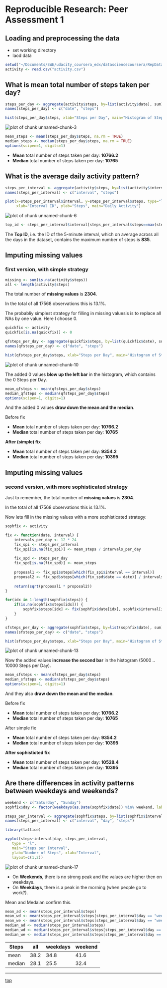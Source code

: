 # Reproducible Research: Peer Assessment 1

## Loading and preprocessing the data

* set working directory 
* laod data


```r
setwd("~/Documents/SWE/udacity_coursera_edx/datasciencecoursera/RepData_PeerAssessment1/")
activity <- read.csv("activity.csv")
```


## What is mean total number of steps taken per day?


```r
steps_per_day <- aggregate(activity$steps, by=list(activity$date), sum)
names(steps_per_day) <- c("date", "steps")
```


```r
hist(steps_per_day$steps, xlab="Steps per Day", main="Histogram of Steps per Day")
```

![plot of chunk unnamed-chunk-3](figure/unnamed-chunk-3.png) 


```r
mean_steps <- mean(steps_per_day$steps, na.rm = TRUE)
median_steps <- median(steps_per_day$steps, na.rm = TRUE)
options(scipen=1, digits=1)
```

- **Mean** total number of steps taken per day: **10766.2**
- **Median** total number of steps taken per day: **10765**


## What is the average daily activity pattern?


```r
steps_per_interval <- aggregate(activity$steps, by=list(activity$interval), mean, na.rm = TRUE)
names(steps_per_interval) <- c("interval", "steps")
```


```r
plot(x=steps_per_interval$interval, y=steps_per_interval$steps, type="l",
     xlab="Interval ID", ylab="Steps", main="Daily Activity")
```

![plot of chunk unnamed-chunk-6](figure/unnamed-chunk-6.png) 


```r
top_id <- steps_per_interval$interval[steps_per_interval$steps==max(steps_per_interval$steps)]
```
The **Top ID**, i.e. the ID of the 5-minute interval, which on average across all the days in the dataset, contains the maximum number of steps is **835**.


## Imputing missing values 
### first version, with simple strategy 


```r
missing <- sum(is.na(activity$steps))
all <- length(activity$steps)
```
The total number of **missing values** is **2304**.

In the total of all 17568 observations this is 13.1%.

The probabliy simplest strategy for filling in missing valuesis 
is to replace all NAs by one value. Here I choose 0. 


```r
quickfix <- activity
quickfix[is.na(quickfix)] <- 0

qfsteps_per_day <- aggregate(quickfix$steps, by=list(quickfix$date), sum)
names(qfsteps_per_day) <- c("date", "steps")
```


```r
hist(qfsteps_per_day$steps, xlab="Steps per Day", main="Histogram of Steps per Day")
```

![plot of chunk unnamed-chunk-10](figure/unnamed-chunk-10.png) 

The added 0 values **blow up the left bar** in the histogram, which contains the 0 Steps per Day.


```r
mean_qfsteps <- mean(qfsteps_per_day$steps)
median_qfsteps <- median(qfsteps_per_day$steps)
options(scipen=1, digits=1)
```

And the added 0 values **draw down the mean and the median**. 

Before fix

- **Mean** total number of steps taken per day: **10766.2**
- **Median** total number of steps taken per day: **10765**

**After (simple) fix**

- **Mean** total number of steps taken per day: **9354.2**
- **Median** total number of steps taken per day: **10395**


## Imputing missing values 
### second version, with more sophisticated strategy 

Just to remember,
the total number of **missing values** is **2304**.

In the total of all 17568 observations this is 13.1%.

Now lets fill in the missing values with a more sophisticated strategy: 


```r
sophfix <- activity

fix <- function(date, interval) {
    intervals_per_day <- 12 * 24
    fix_spi <- steps_per_interval
    fix_spi[is.na(fix_spi)] <- mean_steps / intervals_per_day
    
    fix_spd <- steps_per_day
    fix_spd[is.na(fix_spd)] <- mean_steps
    
    proposal1 <- fix_spi$steps[which(fix_spi$interval == interval)]
    proposal2 <- fix_spd$steps[which(fix_spd$date == date)] / intervals_per_day
    
    return(sqrt(proposal1 * proposal2))
}

for(idx in 1:length(sophfix$steps)) {
    if(is.na(sophfix$steps[idx])) {
        sophfix$steps[idx] <- fix(sophfix$date[idx], sophfix$interval[idx])
    }
}

sfsteps_per_day <- aggregate(sophfix$steps, by=list(sophfix$date), sum)
names(sfsteps_per_day) <- c("date", "steps")
```


```r
hist(sfsteps_per_day$steps, xlab="Steps per Day", main="Histogram of Steps per Day")
```

![plot of chunk unnamed-chunk-13](figure/unnamed-chunk-13.png) 

Now the added values **increase the second bar** in the histogram (5000 .. 10000 Steps per Day).


```r
mean_sfsteps <- mean(sfsteps_per_day$steps)
median_sfsteps <- median(sfsteps_per_day$steps)
options(scipen=1, digits=1)
```

And they also **draw down the mean and the median**. 

Before fix

- **Mean** total number of steps taken per day: **10766.2**
- **Median** total number of steps taken per day: **10765**

After simple fix

- **Mean** total number of steps taken per day: **9354.2**
- **Median** total number of steps taken per day: **10395**

**After sophisticted fix**

- **Mean** total number of steps taken per day: **10528.4**
- **Median** total number of steps taken per day: **10395**


## Are there differences in activity patterns between weekdays and weekends?


```r
weekend <- c("Saturday", "Sunday")
sophfix$day <- factor(weekdays(as.Date(sophfix$date)) %in% weekend, labels=c("weekday", "weekend"))

steps_per_interval <- aggregate(sophfix$steps, by=list(sophfix$interval, sophfix$day), mean)
names(steps_per_interval) <- c("interval", "day", "steps")
```


```r
library(lattice) 
```


```r
xyplot(steps~interval|day, steps_per_interval,
   type = "l",
   main="Steps per Interval", 
   ylab="Number of Steps", xlab="Interval",
   layout=c(1,2))
```

![plot of chunk unnamed-chunk-17](figure/unnamed-chunk-17.png) 

- On **Weekends**, there is no strong peak and the values are higher then on weekdays.
- On **Weekdays**, there is a peak in the morning (when people go to work?).

Mean and Medaian confirm this.


```r
mean_ad <- mean(steps_per_interval$steps)
mean_wd <- mean(steps_per_interval$steps[steps_per_interval$day == "weekday"])
mean_we <- mean(steps_per_interval$steps[steps_per_interval$day == "weekend"])
median_ad <- median(steps_per_interval$steps)
median_wd <- median(steps_per_interval$steps[steps_per_interval$day == "weekday"])
median_we <- median(steps_per_interval$steps[steps_per_interval$day == "weekend"])
```

Steps | all  | weekdays | weekend
----- | ---- | -------- | -------
mean  | 38.2| 34.8 | 41.6 
median | 28.1| 25.5| 32.4


<hr>
<a href="#top">top</a>

